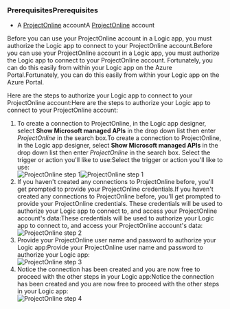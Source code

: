 ### <a name="prerequisites"></a><span data-ttu-id="94b8a-101">Prerequisites</span><span class="sxs-lookup"><span data-stu-id="94b8a-101">Prerequisites</span></span>
* <span data-ttu-id="94b8a-102">A [ProjectOnline](https://products.office.com/Project/project-online-with-project-for-office-365) account</span><span class="sxs-lookup"><span data-stu-id="94b8a-102">A [ProjectOnline](https://products.office.com/Project/project-online-with-project-for-office-365) account</span></span> 

<span data-ttu-id="94b8a-103">Before you can use your ProjectOnline account in a Logic app, you must authorize the Logic app to connect to your ProjectOnline account.</span><span class="sxs-lookup"><span data-stu-id="94b8a-103">Before you can use your ProjectOnline account in a Logic app, you must authorize the Logic app to connect to your ProjectOnline account.</span></span> <span data-ttu-id="94b8a-104">Fortunately, you can do this easily from within your Logic app on the Azure Portal.</span><span class="sxs-lookup"><span data-stu-id="94b8a-104">Fortunately, you can do this easily from within your Logic app on the Azure Portal.</span></span> 

<span data-ttu-id="94b8a-105">Here are the steps to authorize your Logic app to connect to your ProjectOnline account:</span><span class="sxs-lookup"><span data-stu-id="94b8a-105">Here are the steps to authorize your Logic app to connect to your ProjectOnline account:</span></span>

1. <span data-ttu-id="94b8a-106">To create a connection to ProjectOnline, in the Logic app designer, select **Show Microsoft managed APIs** in the drop down list then enter *ProjectOnline* in the search box.</span><span class="sxs-lookup"><span data-stu-id="94b8a-106">To create a connection to ProjectOnline, in the Logic app designer, select **Show Microsoft managed APIs** in the drop down list then enter *ProjectOnline* in the search box.</span></span> <span data-ttu-id="94b8a-107">Select the trigger or action you'll like to use:</span><span class="sxs-lookup"><span data-stu-id="94b8a-107">Select the trigger or action you'll like to use:</span></span>  
   <span data-ttu-id="94b8a-108">![ProjectOnline step 1](https://docstestmedia1.blob.core.windows.net/azure-media/includes/media/connectors-create-api-projectonline/projectonline-1.png)</span><span class="sxs-lookup"><span data-stu-id="94b8a-108">![ProjectOnline step 1](https://docstestmedia1.blob.core.windows.net/azure-media/includes/media/connectors-create-api-projectonline/projectonline-1.png)</span></span>
2. <span data-ttu-id="94b8a-109">If you haven't created any connections to ProjectOnline before, you'll get prompted to provide your ProjectOnline credentials.</span><span class="sxs-lookup"><span data-stu-id="94b8a-109">If you haven't created any connections to ProjectOnline before, you'll get prompted to provide your ProjectOnline credentials.</span></span> <span data-ttu-id="94b8a-110">These credentials will be used to authorize your Logic app to connect to, and access your ProjectOnline account's data:</span><span class="sxs-lookup"><span data-stu-id="94b8a-110">These credentials will be used to authorize your Logic app to connect to, and access your ProjectOnline account's data:</span></span>  
   ![ProjectOnline step 2](https://docstestmedia1.blob.core.windows.net/azure-media/includes/media/connectors-create-api-projectonline/projectonline-2.png)
3. <span data-ttu-id="94b8a-112">Provide your ProjectOnline user name and password to authorize your Logic app:</span><span class="sxs-lookup"><span data-stu-id="94b8a-112">Provide your ProjectOnline user name and password to authorize your Logic app:</span></span>  
   ![ProjectOnline step 3](https://docstestmedia1.blob.core.windows.net/azure-media/includes/media/connectors-create-api-projectonline/projectonline-3.png)   
4. <span data-ttu-id="94b8a-114">Notice the connection has been created and you are now free to proceed with the other steps in your Logic app:</span><span class="sxs-lookup"><span data-stu-id="94b8a-114">Notice the connection has been created and you are now free to proceed with the other steps in your Logic app:</span></span>  
   ![ProjectOnline step 4](https://docstestmedia1.blob.core.windows.net/azure-media/includes/media/connectors-create-api-projectonline/projectonline-4.png)   





